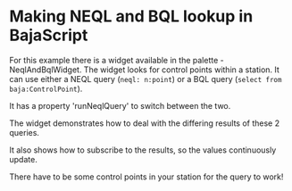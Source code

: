 
# Making NEQL and BQL lookup in BajaScript

For this example there is a widget available in the palette - NeqlAndBqlWidget.
The widget looks for control points within a station. It can use either a NEQL query (`neql: n:point`) or a BQL query (`select from baja:ControlPoint`).

It has a property 'runNeqlQuery' to switch between the two.

The widget demonstrates how to deal with the differing results of these 2 queries.

It also shows how to subscribe to the results, so the values continuously update.

There have to be some control points in your station for the query to work!

